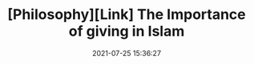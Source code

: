 ---
title: "[Philosophy][Link] The Importance of giving in Islam"
layout: external
external_url: https://www.almustafatrust.org/news/the-importance-of-giving-in-islam/#:~:text=Generosity%20is%20a%20key%20principle,in%20excess%20of%20their%20needs.
date:   2021-07-25 15:36:27
---
